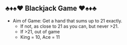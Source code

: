 ## ♣️♦️♠️♥️ Blackjack Game ♥️♠️♦️♣️

- Aim of Game: Get a hand that sums up to 21 exactly.
    - If not, as close to 21 as you can, but never >21.
    - If >21, out of game
    - King = 10, Ace = 11